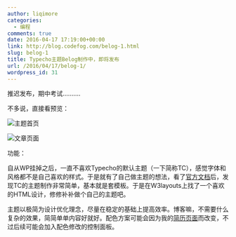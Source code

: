 ```yaml
---
author: liqimore
categories:
  - 编程
comments: true
date: 2016-04-17 17:19:00+00:00
link: http://blog.codefog.com/belog-1.html
slug: belog-1
title: Typecho主题Belog制作中，即将发布
url: /2016/04/17/belog-1/
wordpress_id: 31
---
```



推迟发布，期中考试..........




不多说，直接看预览：




![主题首页](http://old.timelovelife.com/work/img/index.png)




![文章页面](http://old.timelovelife.com/work/img/single.png)




功能：  

自从WP挂掉之后，一直不喜欢Typecho的默认主题（一下简称TC），感觉字体和风格都不是自己喜欢的样式。于是就有了自己做主题的想法，看了[官方文档](http://docs.typecho.org/themes/quick-tutorial)后，发现TC的主题制作非常简单，基本就是套模板。于是在W3layouts上找了一个喜欢的HTML设计，修修补补做个自己的主题吧。  

主题以极简为设计优化理念，尽量在稳定的基础上提高效率。博客嘛，不需要什么复杂的效果，简简单单内容好就好。配色方案可能会因为我的[简历页面](https://www.timelovelife.com)而改变，不过后续可能会加入配色修改的控制面板。


